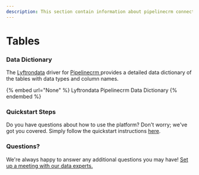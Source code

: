 ```yaml
---
description: This section contain information about pipelinecrm connector tables information
---
```


# Tables

### Data Dictionary

The [Lyftrondata](https://www.lyftrondata.com/) driver for [Pipelinecrm](None/)[ ](https://www.lyftrondata.com/integration/pipelinecrm/)provides a detailed data dictionary of the tables with data types and column names.

{% embed url="None" %}
Lyftrondata Pipelinecrm Data Dictionary
{% endembed %}

### Quickstart Steps

Do you have questions about how to use the platform? Don't worry; we've got you covered. Simply follow the quickstart instructions [here](../README.md).

### Questions? <a href="#questions" id="questions"></a>

We're always happy to answer any additional questions you may have! [Set up a meeting with our data experts.](https://www.lyftrondata.com/book-a-meeting/)

